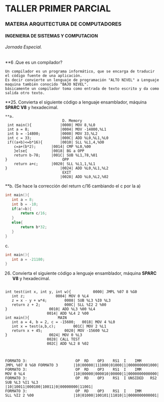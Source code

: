 # TALLER PRIMER PARCIAL
### MATERIA ARQUITECTURA DE COMPUTADORES
#### INGENIERIA DE SISTEMAS Y COMPUTACION
###### Jornada Especial.

**6 .Que es un compilador?
```
Un compilador es un programa informático, que se encarga de traducir el código fuente de una aplicación.
Es decir convierte un lenguaje de programación "ALTO NIVEL" a Lenguaje maquina también conocido "BAJO NIVEL".
básicamente un compilador toma como entrada de texto escrito y da como salida otro texto. 
```
**25. Convierta el siguiente código a lenguaje ensamblador, máquina **SPARC V8** y hexadecimal.
```
**a.
                          D. Memory
 int main(){             |0000| MOV 8,%L0
 int a = 8;              |0004| MOV -14800,%L1
 int b = -14800;         |0008| MOV 33,%L2
 int c = 33;             |000C| ADD %L0,%L1,%L0
 if((a+b)<=b*16){        |0010| SLL %L1,4,%O0
 	c=a+(b*2);       |0014| CMP %L0,%00
	}else{           |0018| BG a OPP
	return b-78;     |001C| SUB %L1,78,%01
}                         OPP
	return a+c;      |0020| SLL %L1,1,%L1
}                        |0024| ADD %L0,%L1,%L2
                          EXIT
                         |0028| ADD %L0,%L2,%02
``` 
**b. (Se hace la corrección del return c/16 cambiando el c por la a)
 ```c
int main(){
	int a = 8;
	int b = -10;
	if(a!=b){
		return c/16;
	}
	else{
		return b*32;
	}
}
```
c.

 ```c
int main(){
	int a = -21180;
}

```
26. Convierta el siguiente código a lenguaje ensamblador, máquina **SPARC V8** y hexadecimal.
 ```
 
int test(int x, int y, int w){          0000| JMPL %07 8 %G0
	int z;				0004| MOV 0 %L4
	z = x - y + w*4;		0008| SUB %L3 %I0 %L3
	return z + 2;			000C| SLL %I2 2 %00
}					0010| ADD %L3 %00 %L4
					0014| ADD %L4 2 %00
int main(){				MAIN
	int a = 4, b = 2, c = -15600;	0018| MOV 4 %L0 
	int x = test(a,b,c);		001C| MOV 2 %L1
	return x + 45;			0020| MOV -15600 %L2
}					0024| MOV 0 %L3
					0028| CALL TEST
					002C| ADD %L2 8 %02
	
```
	
```
				
FORMATO 3:                      OP  RD    OP3    RS1  I    IMM
JMPL %07 8 %G0 FORMATO 3       |10|00000|111000|01000|1|0000000001000|
FORMATO 3:                      OP  RD    OP3    RS1  I    IMM
MOV 0 %L4                      |10|00000|000010|00000|1|0000000000000|
FORMATO 3:                      OP  RD    OP3    RS1  I UNSIDED   RS2
SUB %L3 %I1 %L3                |10|10011|000100|10011|0|00000000|11001|
FORMATO 3:                      OP  RD    OP3    RS1  I    IMM
SLL %I2 2 %00                  |10|01000|100101|11010|1|0000000000001|

```					
